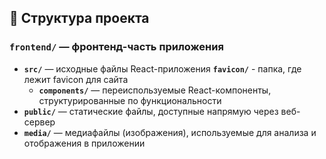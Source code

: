 ## 📁 Структура проекта

### `frontend/` — фронтенд-часть приложения

- **`src/`** — исходные файлы React-приложения
    **`favicon/`** - папка, где лежит favicon для сайта   
  - **`components/`** — переиспользуемые React-компоненты, структурированные по функциональности
- **`public/`** — статические файлы, доступные напрямую через веб-сервер
- **`media/`** — медиафайлы (изображения), используемые для анализа и отображения в приложении
